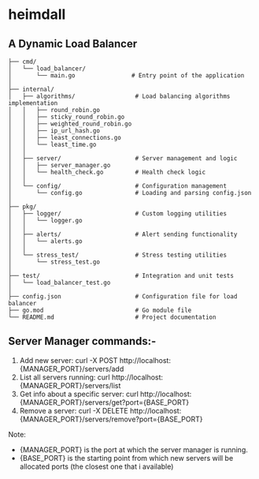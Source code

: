 # heimdall
## A Dynamic Load Balancer

```
├── cmd/
│   └── load_balancer/
│       └── main.go                # Entry point of the application
│
├── internal/
│   ├── algorithms/                 # Load balancing algorithms implementation
│   │   ├── round_robin.go
│   │   ├── sticky_round_robin.go
│   │   ├── weighted_round_robin.go
│   │   ├── ip_url_hash.go
│   │   ├── least_connections.go
│   │   └── least_time.go
│   │
│   ├── server/                     # Server management and logic
│   │   ├── server_manager.go
│   │   └── health_check.go         # Health check logic
│   │
│   └── config/                     # Configuration management
│       └── config.go               # Loading and parsing config.json
│
├── pkg/
│   ├── logger/                     # Custom logging utilities
│   │   └── logger.go
│   │
│   ├── alerts/                     # Alert sending functionality
│   │   └── alerts.go
│   │
│   └── stress_test/                # Stress testing utilities
│       └── stress_test.go
│
├── test/                           # Integration and unit tests
│   └── load_balancer_test.go
│
├── config.json                     # Configuration file for load balancer
├── go.mod                          # Go module file
└── README.md                       # Project documentation
```

## Server Manager commands:-
1. Add new server: curl -X POST http://localhost:{MANAGER_PORT}/servers/add
2. List all servers running: curl http://localhost:{MANAGER_PORT}/servers/list
3. Get info about a specific server: curl http://localhost:{MANAGER_PORT}/servers/get?port={BASE_PORT}
4. Remove a server: curl -X DELETE http://localhost:{MANAGER_PORT}/servers/remove?port={BASE_PORT}

Note: 
- {MANAGER_PORT} is the port at which the server manager is running.
- {BASE_PORT} is the starting point from which new servers will be allocated ports (the closest one that i available)
